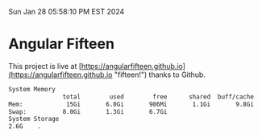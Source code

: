 Sun Jan 28 05:58:10 PM EST 2024

# Angular Fifteen


This project is live at [https://angularfifteen.github.io](https://angularfifteen.github.io "fifteen!") thanks to Github.

```bash
System Memory
               total        used        free      shared  buff/cache   available
Mem:            15Gi       6.0Gi       986Mi       1.1Gi       9.8Gi       9.3Gi
Swap:          8.0Gi       1.3Gi       6.7Gi
System Storage
2.6G	.
